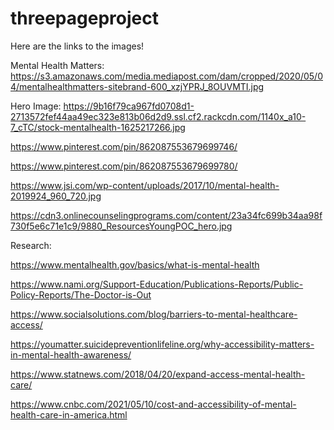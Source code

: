 # threepageproject

Here are the links to the images! 

Mental Health Matters: https://s3.amazonaws.com/media.mediapost.com/dam/cropped/2020/05/04/mentalhealthmatters-sitebrand-600_xzjYPRJ_8OUVMTI.jpg

Hero Image: https://9b16f79ca967fd0708d1-2713572fef44aa49ec323e813b06d2d9.ssl.cf2.rackcdn.com/1140x_a10-7_cTC/stock-mentalhealth-1625217266.jpg

https://www.pinterest.com/pin/862087553679699746/

https://www.pinterest.com/pin/862087553679699780/

https://www.jsi.com/wp-content/uploads/2017/10/mental-health-2019924_960_720.jpg

https://cdn3.onlinecounselingprograms.com/content/23a34fc699b34aa98f730f5e6c71e1c9/9880_ResourcesYoungPOC_hero.jpg

Research:

https://www.mentalhealth.gov/basics/what-is-mental-health

https://www.nami.org/Support-Education/Publications-Reports/Public-Policy-Reports/The-Doctor-is-Out

https://www.socialsolutions.com/blog/barriers-to-mental-healthcare-access/

https://youmatter.suicidepreventionlifeline.org/why-accessibility-matters-in-mental-health-awareness/

https://www.statnews.com/2018/04/20/expand-access-mental-health-care/

https://www.cnbc.com/2021/05/10/cost-and-accessibility-of-mental-health-care-in-america.html
